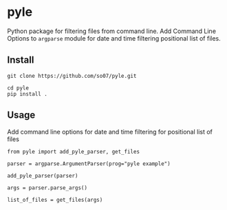 # pyle

Python package for filtering files from command line.
Add Command Line Options to `argparse` module for date and time filtering positional list of files.

## Install

```
git clone https://github.com/so07/pyle.git

cd pyle
pip install .
```

## Usage

Add command line options for date and time filtering for positional list of files

```
from pyle import add_pyle_parser, get_files

parser = argparse.ArgumentParser(prog="pyle example")

add_pyle_parser(parser)

args = parser.parse_args()

list_of_files = get_files(args)
```

